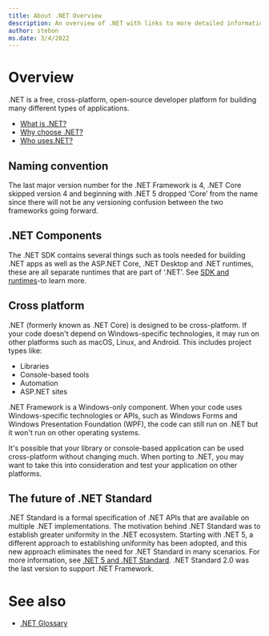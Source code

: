 ```yaml
---
title: About .NET Overview
description: An overview of .NET with links to more detailed information.
author: stebon
ms.date: 3/4/2022
---
```

# Overview

.NET is a free, cross-platform, open-source developer platform for building many different types of applications.

- [What is .NET?](https://dotnet.microsoft.com/en-us/learn/dotnet/what-is-dotnet)
- [Why choose .NET?](https://dotnet.microsoft.com/en-us/platform/why-choose-dotnet)
- [Who uses.NET?](https://dotnet.microsoft.com/en-us/platform/customers)

## Naming convention

The last major version number for the .NET Framework is 4, .NET Core skipped version 4 and beginning with .NET 5 dropped ‘Core’ from the name since there will not be any versioning confusion between the two frameworks going forward.

## .NET Components

The .NET SDK contains several things such as tools needed for building .NET apps as well as the ASP.NET Core, .NET Desktop and .NET runtimes, these are all separate runtimes that are part of ‘.NET’.
See [SDK and runtimes](https://docs.microsoft.com/en-us/dotnet/core/introduction#sdk-and-runtimes)-to learn more.

## Cross platform

.NET (formerly known as .NET Core) is designed to be cross-platform. If your code doesn't depend on Windows-specific technologies, it may run on other platforms such as macOS, Linux, and Android. This includes project types like:

- Libraries
- Console-based tools
- Automation
- ASP.NET sites

.NET Framework is a Windows-only component. When your code uses Windows-specific technologies or APIs, such as Windows Forms and Windows Presentation Foundation (WPF), the code can still run on .NET but it won't run on other operating systems.

It's possible that your library or console-based application can be used cross-platform without changing much. When porting to .NET, you may want to take this into consideration and test your application on other platforms.

## The future of .NET Standard

.NET Standard is a formal specification of .NET APIs that are available on multiple .NET implementations. The motivation behind .NET Standard was to establish greater uniformity in the .NET ecosystem. Starting with .NET 5, a different approach to establishing uniformity has been adopted, and this new approach eliminates the need for .NET Standard in many scenarios. For more information, see [.NET 5 and .NET Standard](https://docs.microsoft.com/en-us/dotnet/standard/net-standard#net-5-and-net-standard).
.NET Standard 2.0 was the last version to support .NET Framework.

# See also

- [.NET Glossary](https://docs.microsoft.com/en-us/dotnet/standard/glossary)
